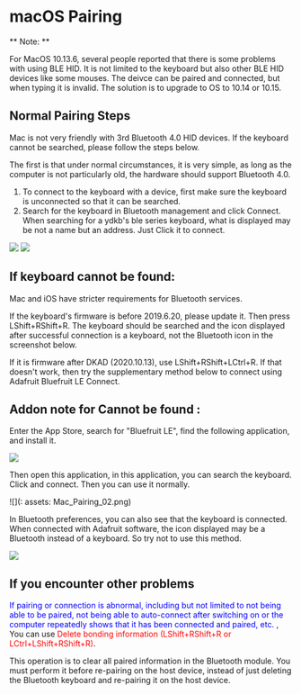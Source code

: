 # macOS Pairing

** Note: ** 

For MacOS 10.13.6, several people reported that there is some problems with using BLE HID. It is not limited to the keyboard but also other BLE HID devices like some mouses. The deivce can be paired and connected, but when typing it is invalid. The solution is to upgrade to OS to 10.14 or 10.15.


## Normal Pairing Steps

Mac is not very friendly with 3rd Bluetooth 4.0 HID devices. If the keyboard cannot be searched, please follow the steps below.

The first is that under normal circumstances, it is very simple, as long as the computer is not particularly old, the hardware should support Bluetooth 4.0.

  1. To connect to the keyboard with a device, first make sure the keyboard is unconnected so that it can be searched.
  2. Search for the keyboard in Bluetooth management and click Connect. When searching for a ydkb's ble series keyboard, what is displayed may be not a name but an address. Just Click it to connect.

<div style="width: 600px">

![](/assets/mac-pairing-001.png)
![](/assets/mac-pairing-002.png)
</div>

## If keyboard cannot be found:

Mac and iOS have stricter requirements for Bluetooth services.

If the keyboard's firmware is before 2019.6.20, please update it. Then press <key>LShift+RShift+R</key>. The keyboard should be searched and the icon displayed after successful connection is a keyboard, not the Bluetooth icon in the screenshot below.


If it is firmware after DKAD (2020.10.13), use <key>LShift+RShift+LCtrl+R</key>.
If that doesn't work, then try the supplementary method below to connect using Adafruit Bluefruit LE Connect.


## Addon note for Cannot be found :

Enter the App Store, search for "Bluefruit LE", find the following application, and install it.
<div style="width: 600px">

![](/assets/mac_pairing_01.png)
</div>

Then open this application, in this application, you can search the keyboard. Click and connect. Then you can use it normally.

![](: assets: Mac_Pairing_02.png)

In Bluetooth preferences, you can also see that the keyboard is connected. When connected with Adafruit software, the icon displayed may be a Bluetooth instead of a keyboard. So try not to use this method.
<div style="width: 600px">

![](/assets/mac_pairing_03.png)
</div>

## If you encounter other problems

<html><font color="blue">If pairing or connection is abnormal, including but not limited to not being able to be paired, not being able to auto-connect after switching on or the computer repeatedly shows that it has been connected and paired, etc. </Font> </html>, You can use <html> <font color = "red"> Delete bonding information (<key>LShift+RShift+R</key> or <key>LCtrl+LShift+RShift+R</key>)</font></html>.

This operation is to clear all paired information in the Bluetooth module. You must perform it before re-pairing on the host device, instead of just deleting the Bluetooth keyboard and re-pairing it on the host device.
